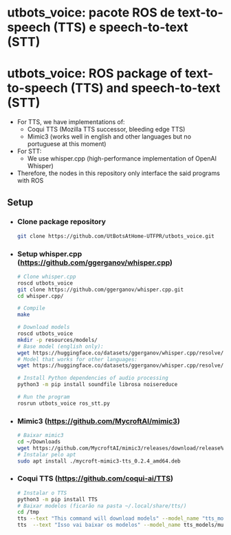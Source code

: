 # utbots_voice: pacote ROS de text-to-speech (TTS) e speech-to-text (STT)
# utbots_voice: ROS package of text-to-speech (TTS) and speech-to-text (STT)
- For TTS, we have implementations of:
    - Coqui TTS (Mozilla TTS successor, bleeding edge TTS)
    - Mimic3 (works well in english and other languages but no portuguese at this moment)
- For STT:
    - We use whisper.cpp (high-performance implementation of OpenAI Whisper)
- Therefore, the nodes in this repository only interface the said programs with ROS

## Setup
- ### Clone package repository
    ```bash
    git clone https://github.com/UtBotsAtHome-UTFPR/utbots_voice.git
    ```
- ### Setup whisper.cpp (https://github.com/ggerganov/whisper.cpp)
    ```bash
    # Clone whisper.cpp
    roscd utbots_voice
    git clone https://github.com/ggerganov/whisper.cpp.git
    cd whisper.cpp/

    # Compile
    make

    # Download models
    roscd utbots_voice
    mkdir -p resources/models/
    # Base model (english only):
    wget https://huggingface.co/datasets/ggerganov/whisper.cpp/resolve/main/ggml-base.en.bin -O resources/models/ggml-base.en.bin
    # Model that works for other languages:
    wget https://huggingface.co/datasets/ggerganov/whisper.cpp/resolve/main/ggml-base.bin -O resources/models/ggml-base.bin

    # Install Python dependencies of audio processing
    python3 -m pip install soundfile librosa noisereduce

    # Run the program
    rosrun utbots_voice ros_stt.py
    ```
- ### Mimic3 (https://github.com/MycroftAI/mimic3)
    ```bash
    # Baixar mimic3
    cd ~/Downloads
    wget https://github.com/MycroftAI/mimic3/releases/download/release%2Fv0.2.4/mycroft-mimic3-tts_0.2.4_amd64.deb
    # Instalar pelo apt
    sudo apt install ./mycroft-mimic3-tts_0.2.4_amd64.deb
    ```

- ### Coqui TTS (https://github.com/coqui-ai/TTS)
    ```bash
    # Instalar o TTS
    python3 -m pip install TTS
    # Baixar modelos (ficarão na pasta ~/.local/share/tts/)
    cd /tmp
    tts --text "This command will download models" --model_name "tts_models/en/ljspeech/tacotron2-DDC" --vocoder_name "vocoder_models/en/ljspeech/hifigan_v2" --out_path speech.wav
    tts  --text "Isso vai baixar os modelos" --model_name tts_models/multilingual/multi-dataset/your_tts  --speaker_wav speech.wav --language_idx "pt-br"
    ```


        